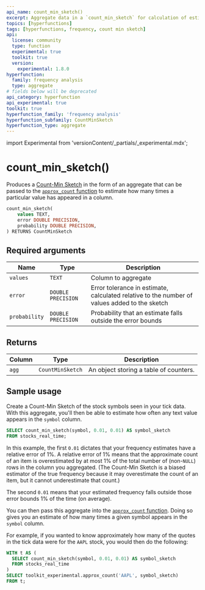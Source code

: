 ```yaml
---
api_name: count_min_sketch()
excerpt: Aggregate data in a `count_min_sketch` for calculation of estimates
topics: [hyperfunctions]
tags: [hyperfunctions, frequency, count min sketch]
api:
  license: community
  type: function
  experimental: true
  toolkit: true
  version:
    experimental: 1.8.0
hyperfunction:
  family: frequency analysis
  type: aggregate
# fields below will be deprecated
api_category: hyperfunction
api_experimental: true
toolkit: true
hyperfunction_family: 'frequency analysis'
hyperfunction_subfamily: CountMinSketch
hyperfunction_type: aggregate
---
```


import Experimental from 'versionContent/_partials/_experimental.mdx';

# count_min_sketch() <tag type="toolkit" content="Toolkit" /><tag type="experimental-toolkit" content="Experimental" />

Produces a [Count-Min Sketch][count-min-sketch] in the form of an aggregate that can be passed to the [`approx_count` function][approx-count] to estimate how many times a particular value has appeared in a column.

```sql
count_min_sketch(
    values TEXT,
    error DOUBLE PRECISION,
    probability DOUBLE PRECISION,
) RETURNS CountMinSketch
```

<Experimental />

## Required arguments

|Name|Type|Description|
|-|-|-|
|`values`|`TEXT`|Column to aggregate|
|`error`|`DOUBLE PRECISION`|Error tolerance in estimate, calculated relative to the number of values added to the sketch|
|`probability`|`DOUBLE PRECISION`|Probability that an estimate falls outside the error bounds|

## Returns

|Column|Type|Description|
|-|-|-|
|`agg`|`CountMinSketch`|An object storing a table of counters.|

## Sample usage

Create a Count-Min Sketch of the stock symbols seen in your tick data.
With this aggregate, you'll then be able to estimate how often any text value appears in the `symbol` column.

```sql
SELECT count_min_sketch(symbol, 0.01, 0.01) AS symbol_sketch
FROM stocks_real_time;
```

In this example, the first `0.01` dictates that your frequency estimates have a relative error of 1%.
A relative error of 1% means that the approximate count of an item is overestimated by at most 1% of the total number of (non-`NULL`) rows in the column you aggregated.
(The Count-Min Sketch is a biased estimator of the true frequency because it may overestimate the count of an item, but it cannot underestimate that count.)

The second `0.01` means that your estimated frequency falls outside those error bounds 1% of the time (on average).

You can then pass this aggregate into the [`approx_count` function][approx-count].
Doing so gives you an estimate of how many times a given symbol appears in the `symbol` column.

For example, if you wanted to know approximately how many of the quotes in the tick data were for the `AAPL` stock, you would then do the following:

```sql
WITH t AS (
  SELECT count_min_sketch(symbol, 0.01, 0.01) AS symbol_sketch
  FROM stocks_real_time
)
SELECT toolkit_experimental.approx_count('AAPL', symbol_sketch)
FROM t;
```

[approx-count]: /api/:currentVersion:/hyperfunctions/frequency-analysis/approx_count/
<!-- vale Google.EnDash = NO -->
[count-min-sketch]: https://en.wikipedia.org/wiki/Count–min_sketch
